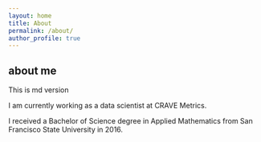 ```yaml
---
layout: home
title: About
permalink: /about/
author_profile: true
---
```


## about me

This is md version

I am currently working as a data scientist at CRAVE Metrics.

I received a Bachelor of Science degree in Applied Mathematics from San Francisco State University in 2016.

